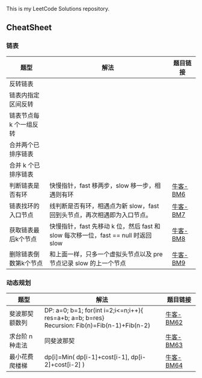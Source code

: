This is my LeetCode Solutions repository.

## CheatSheet

### 链表

| 题型                    | 解法                                                         | 题目链接                                                     |
| ----------------------- | ------------------------------------------------------------ | ------------------------------------------------------------ |
| 反转链表                |                                                              |                                                              |
| 链表内指定区间反转      |                                                              |                                                              |
| 链表节点每 k 个一组反转 |                                                              |                                                              |
| 合并两个已排序链表      |                                                              |                                                              |
| 合并 k 个已排序链表     |                                                              |                                                              |
| 判断链表是否有环        | 快慢指针，fast 移两步，slow 移一步，相遇则有环               | [牛客-BM6](https://www.nowcoder.com/share/jump/451570361697200277698) |
| 链表找环的入口节点      | 线判断是否有环，相遇点为新 slow，fast 回到头节点，再次相遇即为入口节点。 | [牛客-BM7](https://www.nowcoder.com/share/jump/451570361697200277698) |
| 获取链表最后k个节点     | 快慢指针，fast 先移动 k 位，然后 fast 和 slow 每次移一位，fast == null 时返回 slow | [牛客-BM8](https://www.nowcoder.com/share/jump/451570361697201653561) |
| 删除链表倒数第k个节点   | 和上面一样，只多一个虚拟头节点以及 pre 节点记录 slow 的上一个节点 | [牛客-BM9](https://www.nowcoder.com/share/jump/451570361697202449761) |

### 动态规划

| 题型            | 解法                                                         | 题目链接                                                     |
| --------------- | ------------------------------------------------------------ | ------------------------------------------------------------ |
| 斐波那契额数列  | DP: a=0; b=1; for(int i=2;i<=n;i++){ res=a+b; a=b; b=res}<br />Recursion: Fib(n)=Fib(n-1)+Fib(n-2) | [牛客-BM62](https://www.nowcoder.com/share/jump/451570361697356052120) |
| 求台阶 n 种走法 | 同斐波那契                                                   | [牛客-BM63](https://www.nowcoder.com/share/jump/451570361697425209007) |
| 最小花费爬楼梯  | dp[i]=Min( dp[i-1]+cost[i-1], dp[i-2]+cost[i-2] )            | [牛客-BM64](https://www.nowcoder.com/share/jump/451570361697438891247) |

